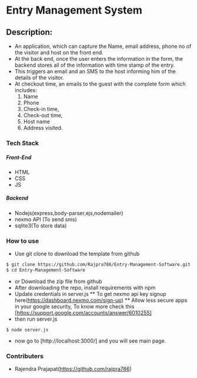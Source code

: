 # Entry Management System

## Description:
- An application, which can capture the Name, email address, phone no of the visitor and host on the front end.
- At the back end, once the user enters the information in the form, the backend stores all of the information with time stamp of the entry.
- This triggers an email and an SMS to the host informing him of the details of the visitor.
- At checkout time, an emails to the guest with the complete form which includes:
    1. Name
    2. Phone
    3. Check-in time,
    4. Check-out time,
    5. Host name
    6. Address visited.

### Tech Stack
##### Front-End
* HTML
* CSS
* JS
##### Backend
* Nodejs(express,body-parser,ejs,nodemailer)
* nexmo API (To send sms)
* sqlite3(To store data)
### How to use

* Use git clone to download the template from github

```sh
$ git clone https://github.com/Rajpra786/Entry-Management-Software.git
$ cd Entry-Management-Software
```
* or Download the zip file from github
* After downloading the repo, install requirements with npm
* Update credentials in server.js
** To get nexmo api key signup here(https://dashboard.nexmo.com/sign-up)
** Allow less secure apps in your google security, To know more check this [https://support.google.com/accounts/answer/6010255]
* then run server.js
```
$ node server.js
```
* now go to [http://localhost:3000/] and you will see main page.
### Contributers
- Rajendra Prajapat(https://github.com/rajpra786)
